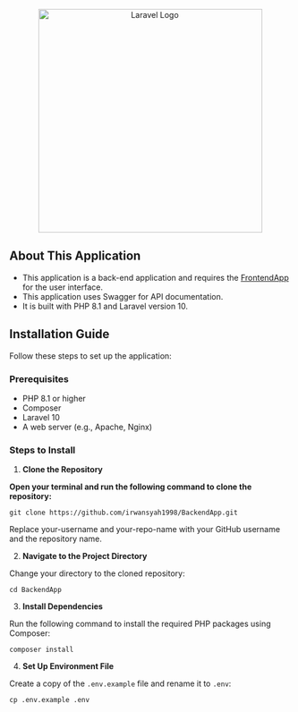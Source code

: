 <p align="center"><a href="https://laravel.com" target="_blank"><img src="https://raw.githubusercontent.com/laravel/art/master/logo-lockup/5%20SVG/2%20CMYK/1%20Full%20Color/laravel-logolockup-cmyk-red.svg" width="400" alt="Laravel Logo"></a></p>

## About This Application
- This application is a back-end application and requires the [FrontendApp](https://github.com/irwansyah1998/FrontendApp) for the user interface.
- This application uses Swagger for API documentation.
- It is built with PHP 8.1 and Laravel version 10.

## Installation Guide

Follow these steps to set up the application:

### Prerequisites

- PHP 8.1 or higher
- Composer
- Laravel 10
- A web server (e.g., Apache, Nginx)

### Steps to Install

1. **Clone the Repository**

**Open your terminal and run the following command to clone the repository:**

```
git clone https://github.com/irwansyah1998/BackendApp.git
```

Replace your-username and your-repo-name with your GitHub username and the repository name.

2. **Navigate to the Project Directory**

Change your directory to the cloned repository:

```
cd BackendApp
```

3. **Install Dependencies**

Run the following command to install the required PHP packages using Composer:

```
composer install
```

4. **Set Up Environment File**

Create a copy of the `.env.example` file and rename it to `.env`:

```
cp .env.example .env
```